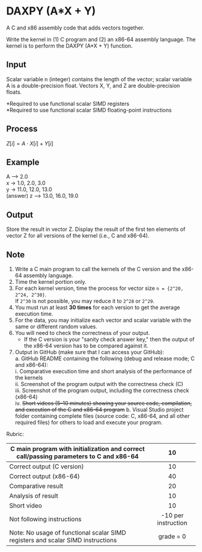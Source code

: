 # DAXPY (A*X + Y)

A C and x86 assembly code that adds vectors together.

Write the kernel in (1) C program and (2) an x86-64 assembly language. The kernel is to perform the DAXPY (A*X + Y) function.

## **Input**
Scalar variable n (integer) contains the length of the vector; scalar variable A is a double-precision float. Vectors X, Y, and Z are double-precision floats.

*Required to use functional scalar SIMD registers  
*Required to use functional scalar SIMD floating-point instructions

## **Process**
$Z[i] = A \cdot X[i] + Y[i]$

## **Example**

A --> 2.0  
x -> 1.0, 2.0, 3.0  
y -> 11.0, 12.0, 13.0  
(answer) z --> 13.0, 16.0, 19.0

## **Output**
Store the result in vector Z. Display the result of the first ten elements of vector Z for all versions of the kernel (i.e., C and x86-64).

## Note

1. Write a C main program to call the kernels of the C version and the x86-64 assembly language.  
2. Time the kernel portion only.  
3. For each kernel version, time the process for vector size `n = {2^20, 2^24, 2^30}`.  
   If `2^30` is not possible, you may reduce it to `2^28` or `2^29`.  
4. You must run at least **30 times** for each version to get the average execution time.  
5. For the data, you may initialize each vector and scalar variable with the same or different random values.  
6. You will need to check the correctness of your output.  
   - If the C version is your "sanity check answer key," then the output of the x86-64 version has to be compared against it.  
7. Output in GitHub (make sure that I can access your GitHub):  
   a. GitHub README containing the following (debug and release mode; C and x86-64):  
      i. Comparative execution time and short analysis of the performance of the kernels  
      ii. Screenshot of the program output with the correctness check (C)  
      iii. Screenshot of the program output, including the correctness check (x86-64)  
      iv. ~~Short videos (5–10 minutes) showing your source code, compilation, and execution of the C and x86-64 program~~
   b. Visual Studio project folder containing complete files (source code: C, x86-64, and all other required files) for others to load and execute your program.

Rubric:

| C main program with initialization and correct call/passing parameters to C and x86-64 | 10 |
|----------------------------------------------------------------------------------------|:--:|
| Correct output (C version)                                                             | 10 |
| Correct output (x86-64)                                                                | 40 |
| Comparative result                                                                     | 20 |
| Analysis of result                                                                     | 10 |
| Short video                                                                            | 10 |
| Not following instructions                                                             | -10 per instruction |
|Note: No usage of functional scalar SIMD registers and scalar SIMD instructions         | grade = 0 |

